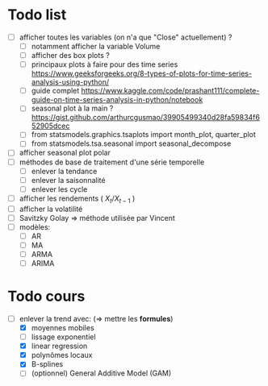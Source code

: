 # Todo list
- [ ] afficher toutes les variables (on n'a que "Close" actuellement) ?
  - [ ] notamment afficher la variable Volume
  - [ ] afficher des box plots ?
  - [ ] principaux plots à faire pour des time series https://www.geeksforgeeks.org/8-types-of-plots-for-time-series-analysis-using-python/
  - [ ] guide complet https://www.kaggle.com/code/prashant111/complete-guide-on-time-series-analysis-in-python/notebook
  - [ ] seasonal plot à la main ? https://gist.github.com/arthurcgusmao/39905499340d28fa59834f652905dcec
  - [ ] from statsmodels.graphics.tsaplots import month_plot, quarter_plot
  - [ ] from statsmodels.tsa.seasonal import seasonal_decompose
- [ ] afficher seasonal plot polar
- [ ] méthodes de base de traitement d'une série temporelle
  - [ ] enlever la tendance
  - [ ] enlever la saisonnalité
  - [ ] enlever les cycle
- [ ] afficher les rendements ( $X_t / X_{t-1}$ )
- [ ] afficher la volatilité
- [ ] Savitzky Golay => méthode utilisée par Vincent
- [ ] modèles:
  - [ ] AR
  - [ ] MA
  - [ ] ARMA
  - [ ] ARIMA

# Todo cours
- [ ] enlever la trend avec:  (=> mettre les **formules**)
  - [x] moyennes mobiles
  - [ ] lissage exponentiel
  - [x] linear regression
  - [x] polynômes locaux
  - [x] B-splines
  - [ ] (optionnel) General Additive Model (GAM)
